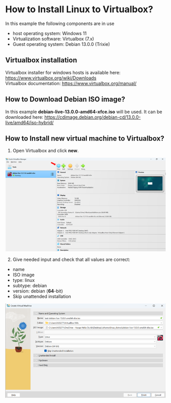 # How to Install Linux to Virtualbox?
In this example the following components are in use
- host operating system: Windows 11
- Virtualization software: Virtualbox (7.x)
- Guest operating system: Debian 13.0.0 (Trixie)

## Virtualbox installation
Virtualbox installer for windows hosts is available here: https://www.virtualbox.org/wiki/Downloads    
Virtualbox documentation: https://www.virtualbox.org/manual/    

## How to Download Debian ISO image?
In this example __debian-live-13.0.0-amd64-xfce.iso__ will be used. It can be downloaded here: https://cdimage.debian.org/debian-cd/13.0.0-live/amd64/iso-hybrid/  

## How to Install new virtual machine to Virtualbox?

1) Open Virtualbox and click __new__.

![](./pictures/1_picture.png)  

2) Give needed input and check that all values are correct:
  - name
  - ISO image
  - type: linux
  - subtype: debian
  - version: debian (__64__-bit)
  - Skip unattended installation
    
![](./pictures/2_picture.png)  
